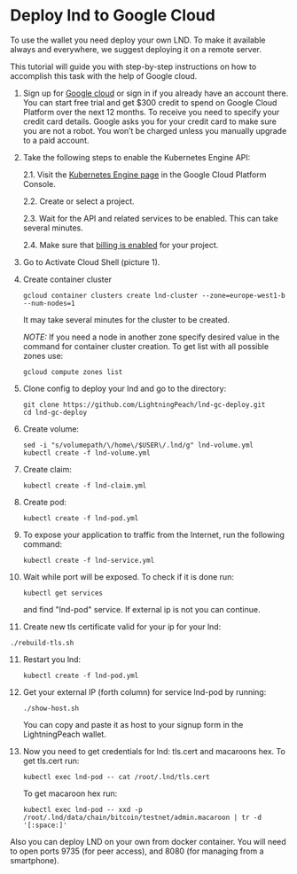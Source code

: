 # Deploy lnd to Google Cloud

To use the wallet you need deploy your own LND. 
To make it available always and everywhere, we suggest deploying it on a remote server. 

This tutorial will guide you with step-by-step instructions on how to accomplish 
this task with the help of Google cloud. 

1. Sign up for [Google cloud](https://cloud.google.com/) or sign in 
if you already have an account there. You can start free trial and 
get $300 credit to spend on Google Cloud Platform over the next 12 months. 
To receive you need to specify your credit card details. 
Google asks you for your credit card to make sure you are not a robot. 
You won’t be charged unless you manually upgrade to a paid account.

2. Take the following steps to enable the Kubernetes Engine API:

   2.1. Visit the [Kubernetes Engine page](https://console.cloud.google.com/projectselector/kubernetes) 
   in the Google Cloud Platform Console.

   2.2. Create or select a project.

   2.3. Wait for the API and related services to be enabled. This can take several minutes.

   2.4. Make sure that [billing is enabled](https://cloud.google.com/billing/docs/how-to/modify-project) 
   for your project.

3. Go to Activate Cloud Shell (picture 1).

4. Create container cluster  
   
   ```
   gcloud container clusters create lnd-cluster --zone=europe-west1-b --num-nodes=1   
   ```
   
   It may take several minutes for the cluster to be created.

   *NOTE:* If you need a node in another zone specify desired value in the command for container cluster creation. 
   To get list with all possible zones use:

   ```
   gcloud compute zones list
   ```
 
5. Clone config to deploy your lnd and go to the directory:
   ```
   git clone https://github.com/LightningPeach/lnd-gc-deploy.git
   cd lnd-gc-deploy
   ```
   
5. Create volume:
   ```
   sed -i "s/volumepath/\/home\/$USER\/.lnd/g" lnd-volume.yml
   kubectl create -f lnd-volume.yml
   ```

6. Create claim:
   ```
   kubectl create -f lnd-claim.yml
   ```
   
7. Create pod:
   ```
   kubectl create -f lnd-pod.yml
   ```

8. To expose your application to traffic from the Internet, run the following command: 
   ```
   kubectl create -f lnd-service.yml
   ```

9. Wait while port will be exposed. To check if it is done run:
   ```
   kubectl get services
   ```
   and find "lnd-pod" service. If external ip is not <pending> you can continue. 

10. Create new tls certificate valid for your ip for your lnd:
  
   ```
   ./rebuild-tls.sh
   ```
  
11. Restart you lnd:
  
    ```
    kubectl create -f lnd-pod.yml
    ```

12. Get your external IP (forth column) for service lnd-pod by running: 
  
    ```
    ./show-host.sh
    ```
    You can copy and paste it as host to your signup form in the LightningPeach wallet. 
   

13. Now you need to get credentials for lnd: tls.cert and macaroons hex. To get tls.cert run:
 
    ```
    kubectl exec lnd-pod -- cat /root/.lnd/tls.cert
    ```
    To get macaroon hex run:
    ```
    kubectl exec lnd-pod -- xxd -p /root/.lnd/data/chain/bitcoin/testnet/admin.macaroon | tr -d '[:space:]'
    ```
   


Also you can deploy LND on your own from docker container. 
You will need to open ports 9735 (for peer access), 
and 8080 (for managing from a smartphone).
